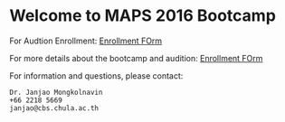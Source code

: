 
# Welcome to MAPS 2016 Bootcamp

For Audtion Enrollment:
<a href="">Enrollment FOrm</a>

For more details about the bootcamp and audition:
<a href="">Enrollment FOrm</a>

For information and questions, please contact:

	Dr. Janjao Mongkolnavin
	+66 2218 5669
	janjao@cbs.chula.ac.th

